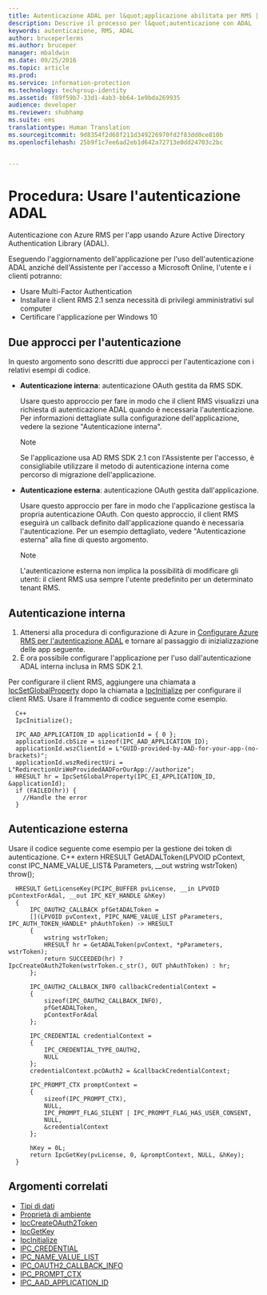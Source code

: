 ```yaml
---
title: Autenticazione ADAL per l&quot;applicazione abilitata per RMS | Azure RMS
description: Descrive il processo per l&quot;autenticazione con ADAL
keywords: autenticazione, RMS, ADAL
author: bruceperlerms
ms.author: bruceper
manager: mbaldwin
ms.date: 09/25/2016
ms.topic: article
ms.prod: 
ms.service: information-protection
ms.technology: techgroup-identity
ms.assetid: f89f59b7-33d1-4ab3-bb64-1e9bda269935
audience: developer
ms.reviewer: shubhamp
ms.suite: ems
translationtype: Human Translation
ms.sourcegitcommit: 9d8354f2d68f211d349226970fd2f83dd0ce810b
ms.openlocfilehash: 25b9f1c7ee6ad2eb1d642a72713e0dd24703c2bc


---
```


# <a name="howto-use-adal-authentication"></a>Procedura: Usare l'autenticazione ADAL

Autenticazione con Azure RMS per l'app usando Azure Active Directory Authentication Library (ADAL).

Eseguendo l'aggiornamento dell'applicazione per l'uso dell'autenticazione ADAL anziché dell'Assistente per l'accesso a Microsoft Online, l'utente e i clienti potranno:

- Usare Multi-Factor Authentication
- Installare il client RMS 2.1 senza necessità di privilegi amministrativi sul computer
- Certificare l'applicazione per Windows 10

## <a name="two-approaches-to-authentication"></a>Due approcci per l'autenticazione

In questo argomento sono descritti due approcci per l'autenticazione con i relativi esempi di codice.

- **Autenticazione interna**: autenticazione OAuth gestita da RMS SDK.

  Usare questo approccio per fare in modo che il client RMS visualizzi una richiesta di autenticazione ADAL quando è necessaria l'autenticazione. Per informazioni dettagliate sulla configurazione dell'applicazione, vedere la sezione "Autenticazione interna".

  > [!Note]
  > Se l'applicazione usa AD RMS SDK 2.1 con l'Assistente per l'accesso, è consigliabile utilizzare il metodo di autenticazione interna come percorso di migrazione dell'applicazione.

- **Autenticazione esterna**: autenticazione OAuth gestita dall'applicazione.

  Usare questo approccio per fare in modo che l'applicazione gestisca la propria autenticazione OAuth. Con questo approccio, il client RMS eseguirà un callback definito dall'applicazione quando è necessaria l'autenticazione. Per un esempio dettagliato, vedere "Autenticazione esterna" alla fine di questo argomento.

  > [!Note]
  > L'autenticazione esterna non implica la possibilità di modificare gli utenti: il client RMS usa sempre l'utente predefinito per un determinato tenant RMS.

## <a name="internal-authentication"></a>Autenticazione interna

1. Attenersi alla procedura di configurazione di Azure in [Configurare Azure RMS per l'autenticazione ADAL](adal-auth.md) e tornare al passaggio di inizializzazione delle app seguente.
2. È ora possibile configurare l'applicazione per l'uso dall'autenticazione ADAL interna inclusa in RMS SDK 2.1.

Per configurare il client RMS, aggiungere una chiamata a [IpcSetGlobalProperty](https://msdn.microsoft.com/library/hh535270.aspx) dopo la chiamata a [IpcInitialize](https://msdn.microsoft.com/library/jj127295.aspx) per configurare il client RMS. Usare il frammento di codice seguente come esempio.

      C++
      IpcInitialize();

      IPC_AAD_APPLICATION_ID applicationId = { 0 };
      applicationId.cbSize = sizeof(IPC_AAD_APPLICATION_ID);
      applicationId.wszClientId = L"GUID-provided-by-AAD-for-your-app-(no-brackets)";
      applicationId.wszRedirectUri = L"RedirectionUriWeProvidedAADForOurApp://authorize";
      HRESULT hr = IpcSetGlobalProperty(IPC_EI_APPLICATION_ID, &applicationId);
      if (FAILED(hr)) {
        //Handle the error
      }

## <a name="external-authentication"></a>Autenticazione esterna

Usare il codice seguente come esempio per la gestione dei token di autenticazione.
C++ extern HRESULT GetADALToken(LPVOID pContext, const IPC_NAME_VALUE_LIST& Parameters, __out wstring wstrToken) throw();

      HRESULT GetLicenseKey(PCIPC_BUFFER pvLicense, __in LPVOID pContextForAdal, __out IPC_KEY_HANDLE &hKey)
      {
          IPC_OAUTH2_CALLBACK pfGetADALToken =
          [](LPVOID pvContext, PIPC_NAME_VALUE_LIST pParameters, IPC_AUTH_TOKEN_HANDLE* phAuthToken) -> HRESULT
          {
              wstring wstrToken;
              HRESULT hr = GetADALToken(pvContext, *pParameters, wstrToken);
              return SUCCEEDED(hr) ? IpcCreateOAuth2Token(wstrToken.c_str(), OUT phAuthToken) : hr;
          };

          IPC_OAUTH2_CALLBACK_INFO callbackCredentialContext =
          {
              sizeof(IPC_OAUTH2_CALLBACK_INFO),
              pfGetADALToken,
              pContextForAdal
          };

          IPC_CREDENTIAL credentialContext =
          {
              IPC_CREDENTIAL_TYPE_OAUTH2,
              NULL
          };
          credentialContext.pcOAuth2 = &callbackCredentialContext;

          IPC_PROMPT_CTX promptContext =
          {
              sizeof(IPC_PROMPT_CTX),
              NULL,
              IPC_PROMPT_FLAG_SILENT | IPC_PROMPT_FLAG_HAS_USER_CONSENT,
              NULL,
              &credentialContext
          };

          hKey = 0L;
          return IpcGetKey(pvLicense, 0, &promptContext, NULL, &hKey);
      }

## <a name="related-topics"></a>Argomenti correlati

- [Tipi di dati](https://msdn.microsoft.com/library/hh535288.aspx)
- [Proprietà di ambiente](https://msdn.microsoft.com/library/hh535247.aspx)
- [IpcCreateOAuth2Token](https://msdn.microsoft.com/library/mt661866.aspx)
- [IpcGetKey](https://msdn.microsoft.com/library/hh535263.aspx)
- [IpcInitialize](https://msdn.microsoft.com/library/jj127295.aspx)
- [IPC_CREDENTIAL](https://msdn.microsoft.com/library/hh535275.aspx)
- [IPC_NAME_VALUE_LIST](https://msdn.microsoft.com/library/hh535277.aspx)
- [IPC_OAUTH2_CALLBACK_INFO](https://msdn.microsoft.com/library/mt661868.aspx)
- [IPC_PROMPT_CTX](https://msdn.microsoft.com/library/hh535278.aspx)
- [IPC_AAD_APPLICATION_ID](https://msdn.microsoft.com/library/mt661867.aspx)



<!--HONumber=Nov16_HO2-->


